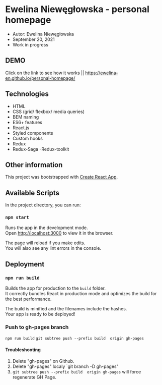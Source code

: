 # Ewelina Niewęgłowska - personal homepage

- Autor: Ewelina Niewęgłowska
- September 20, 2021
- Work in progress

## DEMO
Click on the link to see how it works || https://ewelina-en.github.io/personal-homepage/

## Technologies

- HTML
- CSS (grid/ flexbox/ media queries)
- BEM naming
- ES6+ features
- React.js
- Styled components
- Custom hooks
- Redux
- Redux-Saga
 -Redux-toolkit
 
 ## Other information 

This project was bootstrapped with [Create React App](https://github.com/facebook/create-react-app).

## Available Scripts

In the project directory, you can run:

### `npm start`

Runs the app in the development mode.\
Open [http://localhost:3000](http://localhost:3000) to view it in the browser.

The page will reload if you make edits.\
You will also see any lint errors in the console.

## Deployment
### `npm run build`

Builds the app for production to the `build` folder.\
It correctly bundles React in production mode and optimizes the build for the best performance.

The build is minified and the filenames include the hashes.\
Your app is ready to be deployed!

### Push to gh-pages branch
`npm run build`
`git subtree push --prefix build  origin gh-pages`

#### Troubleshooting
1. Delete "gh-pages" on Github.
2. Delete "gh-pages" localy `git branch -D gh-pages"
3. `git subtree push --prefix build  origin gh-pages` will force regenerate GH Page.